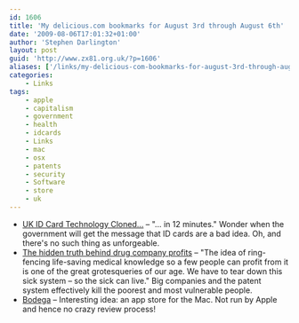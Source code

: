```yaml
---
id: 1606
title: 'My delicious.com bookmarks for August 3rd through August 6th'
date: '2009-08-06T17:01:32+01:00'
author: 'Stephen Darlington'
layout: post
guid: 'http://www.zx81.org.uk/?p=1606'
aliases: ['/links/my-delicious-com-bookmarks-for-august-3rd-through-august-6th.html']
categories:
    - Links
tags:
    - apple
    - capitalism
    - government
    - health
    - idcards
    - Links
    - mac
    - osx
    - patents
    - security
    - Software
    - store
    - uk
---
```


- [UK ID Card Technology Cloned…](http://opendotdotdot.blogspot.com/2009/08/uk-id-card-technology-cloned.html) – "… in 12 minutes." Wonder when the government will get the message that ID cards are a bad idea. Oh, and there's no such thing as unforgeable.
- [The hidden truth behind drug company profits](http://www.independent.co.uk/opinion/commentators/johann-hari/johann-hari-the-hidden-truth-behind-drug-company-profits-1767257.html) – "The idea of ring-fencing life-saving medical knowledge so a few people can profit from it is one of the great grotesqueries of our age. We have to tear down this sick system – so the sick can live." Big companies and the patent system effectively kill the poorest and most vulnerable people.
- [Bodega](http://appbodega.com/) – Interesting idea: an app store for the Mac. Not run by Apple and hence no crazy review process!